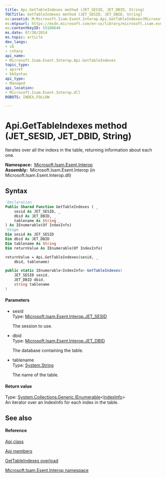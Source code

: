 ```yaml
---
title: Api.GetTableIndexes method (JET_SESID, JET_DBID, String)
TOCTitle: GetTableIndexes method (JET_SESID, JET_DBID, String)
ms:assetid: M:Microsoft.Isam.Esent.Interop.Api.GetTableIndexes(Microsoft.Isam.Esent.Interop.JET_SESID,Microsoft.Isam.Esent.Interop.JET_DBID,System.String)
ms:mtpsurl: https://msdn.microsoft.com/en-us/library/microsoft.isam.esent.interop.api.gettableindexes(v=EXCHG.10)
ms:contentKeyID: 55100648
ms.date: 07/30/2014
ms.topic: article
dev_langs:
- vb
- csharp
api_name: 
- Microsoft.Isam.Esent.Interop.Api.GetTableIndexes
topic_type: 
- apiref
- kbSyntax
api_type: 
- Managed
api_location: 
- Microsoft.Isam.Esent.Interop.dll
ROBOTS: INDEX,FOLLOW

---
```


# Api.GetTableIndexes method (JET_SESID, JET_DBID, String)

Iterates over all the indexs in the table, returning information about each one.

**Namespace:**  [Microsoft.Isam.Esent.Interop](hh596136\(v=exchg.10\).md)  
**Assembly:**  Microsoft.Isam.Esent.Interop (in Microsoft.Isam.Esent.Interop.dll)

## Syntax

``` vb
'Declaration
Public Shared Function GetTableIndexes ( _
    sesid As JET_SESID, _
    dbid As JET_DBID, _
    tablename As String _
) As IEnumerable(Of IndexInfo)
'Usage
Dim sesid As JET_SESID
Dim dbid As JET_DBID
Dim tablename As String
Dim returnValue As IEnumerable(Of IndexInfo)

returnValue = Api.GetTableIndexes(sesid, _
    dbid, tablename)
```

``` csharp
public static IEnumerable<IndexInfo> GetTableIndexes(
    JET_SESID sesid,
    JET_DBID dbid,
    string tablename
)
```

#### Parameters

  - sesid  
    Type: [Microsoft.Isam.Esent.Interop.JET_SESID](hh596745\(v=exchg.10\).md)  
    
    The session to use.

<!-- end list -->

  - dbid  
    Type: [Microsoft.Isam.Esent.Interop.JET_DBID](hh596176\(v=exchg.10\).md)  
    
    The database containing the table.

<!-- end list -->

  - tablename  
    Type: [System.String](https://docs.microsoft.com/dotnet/api/system.string?redirectedfrom=MSDN)  
    
    The name of the table.

#### Return value

Type: [System.Collections.Generic.IEnumerable](https://docs.microsoft.com/dotnet/api/system.collections.generic.ienumerable-1?redirectedfrom=MSDN)\<[IndexInfo](dn350919\(v=exchg.10\).md)\>  
An iterator over an IndexInfo for each index in the table.  

## See also

#### Reference

[Api class](dn292211\(v=exchg.10\).md)

[Api members](dn292213\(v=exchg.10\).md)

[GetTableIndexes overload](dn292087\(v=exchg.10\).md)

[Microsoft.Isam.Esent.Interop namespace](hh596136\(v=exchg.10\).md)

